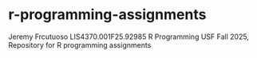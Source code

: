 # r-programming-assignments
Jeremy Frcutuoso
LIS4370.001F25.92985 R Programming
USF Fall 2025, Repository for R programming assignments


